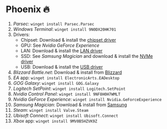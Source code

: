 # Phoenix 🔥

1. _Parsec_: `winget install Parsec.Parsec`
2. _Windows Terminal_: `winget install 9N0DX20HK701`
2. Drivers:
	* Chipset: Download & install the [chipset driver](https://rog.asus.com/de/motherboards/rog-strix/rog-strix-x470-f-gaming-model/helpdesk_download)
	* GPU: See _Nvidia GeForce Experience_
	* LAN: Download & install the [LAN driver](https://rog.asus.com/de/motherboards/rog-strix/rog-strix-x470-f-gaming-model/helpdesk_download)
	* SSD: See _Samsung Magician_ and download & install the [NVMe driver](https://www.samsung.com/semiconductor/minisite/ssd/product/consumer/960evo/)
	* USB: Download & install the [USB driver](https://rog.asus.com/de/motherboards/rog-strix/rog-strix-x470-f-gaming-model/helpdesk_download)
2. _Blizzard Battle.net_: Download & install from [Blizzard](https://www.blizzard.com/en-us/apps/battle.net/desktop)
2. _EA_ app: `winget install ElectronicArts.EADesktop`
2. _GOG Galaxy_: `winget install GOG.Galaxy`
2. _Logitech SetPoint_: `winget install Logitech.SetPoint`
2. _Nvidia Control Panel_: `winget install 9NF8H0H7WMLT`
2. _Nvidia GeForce Experience_: `winget install Nvidia.GeForceExperience`
2. _Samsung Magician_: Download & install from [Samsung](https://www.samsung.com/semiconductor/minisite/ssd/product/consumer/magician/)
2. _Steam_: `winget install Valve.Steam`
2. _Ubisoft Connect_: `winget install Ubisoft.Connect`
2. _Xbox_ app: `winget install 9MV0B5HZVK9Z`

<!-- 2. _Vortex_: `winget install NexusMods.Vortex` -->
